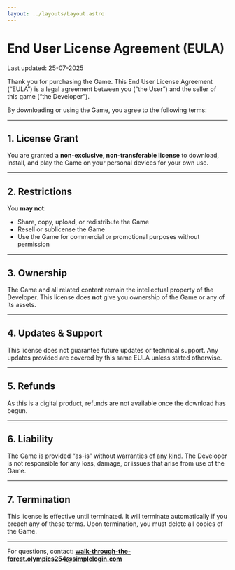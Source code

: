 ```yaml
---
layout: ../layouts/Layout.astro
---
```


# End User License Agreement (EULA)

Last updated: 25-07-2025

Thank you for purchasing the Game. This End User License Agreement (“EULA”) is a legal agreement between you (“the User”) and the seller of this game (“the Developer”).

By downloading or using the Game, you agree to the following terms:

---

## 1. License Grant

You are granted a **non-exclusive, non-transferable license** to download, install, and play the Game on your personal devices for your own use.

---

## 2. Restrictions

You **may not**:

- Share, copy, upload, or redistribute the Game
- Resell or sublicense the Game
- Use the Game for commercial or promotional purposes without permission

---

## 3. Ownership

The Game and all related content remain the intellectual property of the Developer. This license does **not** give you ownership of the Game or any of its assets.

---

## 4. Updates & Support

This license does not guarantee future updates or technical support. Any updates provided are covered by this same EULA unless stated otherwise.

---

## 5. Refunds

As this is a digital product, refunds are not available once the download has begun.

---

## 6. Liability

The Game is provided “as-is” without warranties of any kind. The Developer is not responsible for any loss, damage, or issues that arise from use of the Game.

---

## 7. Termination

This license is effective until terminated. It will terminate automatically if you breach any of these terms. Upon termination, you must delete all copies of the Game.

---

For questions, contact: **walk-through-the-forest.olympics254@simplelogin.com**
